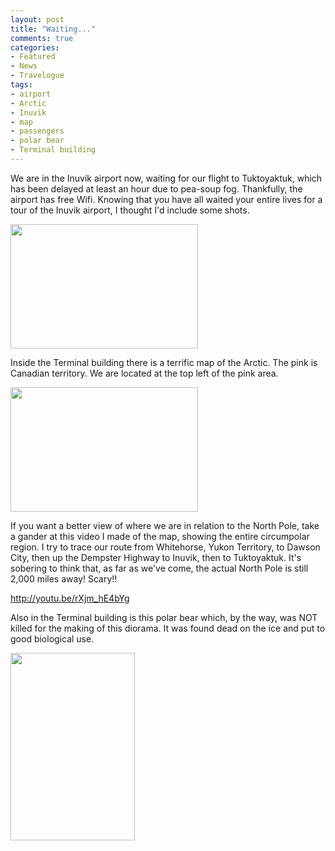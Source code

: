 ```yaml
---
layout: post
title: "Waiting..."
comments: true
categories:
- Featured
- News
- Travelogue
tags:
- airport
- Arctic
- Inuvik
- map
- passengers
- polar bear
- Terminal building
---
```

We are in the Inuvik airport now, waiting for our flight to Tuktoyaktuk, which has been delayed at least an hour due to pea-soup fog. Thankfully, the airport has free Wifi. Knowing that you have all waited your entire lives for a tour of the Inuvik airport, I thought I'd include some shots.

<a href="http://blog.lesterpickerphoto.com/wp-content/uploads/2011/08/LAP1400.jpg"><img class="size-medium wp-image-1432" title="_LAP1400" src="http://blog.lesterpickerphoto.com/wp-content/uploads/2011/08/LAP1400-300x199.jpg" alt="" width="300" height="199" /></a>

Inside the Terminal building there is a terrific map of the Arctic. The pink is Canadian territory. We are located at the top left of the pink area.

<a href="http://blog.lesterpickerphoto.com/wp-content/uploads/2011/08/LAP1406.jpg"><img class="size-medium wp-image-1433" title="_LAP1406" src="http://blog.lesterpickerphoto.com/wp-content/uploads/2011/08/LAP1406-300x199.jpg" alt="" width="300" height="199" /></a>

If you want a better view of where we are in relation to the North Pole, take a gander at this video I made of the map, showing the entire circumpolar region. I try to trace our route from Whitehorse, Yukon Territory, to Dawson City, then up the Dempster Highway to Inuvik, then to Tuktoyaktuk. It's sobering to think that, as far as we've come, the actual North Pole is still 2,000 miles away! Scary!!

<a href="http://youtu.be/rXjm_hE4bYg">http://youtu.be/rXjm_hE4bYg</a>

Also in the Terminal building is this polar bear which, by the way, was NOT killed for the making of this diorama. It was found dead on the ice and put to good biological use.

<a href="http://blog.lesterpickerphoto.com/wp-content/uploads/2011/08/LAP1408.jpg"><img class="size-medium wp-image-1434" title="_LAP1408" src="http://blog.lesterpickerphoto.com/wp-content/uploads/2011/08/LAP1408-199x300.jpg" alt="" width="199" height="300" /></a>